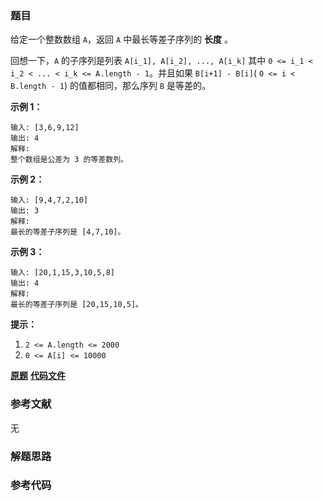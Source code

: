 ### 题目
给定一个整数数组 `A`，返回 `A` 中最长等差子序列的 **长度** 。

回想一下，`A` 的子序列是列表 `A[i_1], A[i_2], ..., A[i_k]` 其中 `0 <= i_1 < i_2 < ... < i_k
<= A.length - 1`。并且如果 `B[i+1] - B[i]`( `0 <= i < B.length - 1`) 的值都相同，那么序列 `B`
是等差的。



**示例 1：**

    
    
    输入: [3,6,9,12]
    输出: 4
    解释:
    整个数组是公差为 3 的等差数列。
    

**示例 2：**

    
    
    输入: [9,4,7,2,10]
    输出: 3
    解释:
    最长的等差子序列是 [4,7,10]。
    

**示例 3：**

    
    
    输入: [20,1,15,3,10,5,8]
    输出: 4
    解释:
    最长的等差子序列是 [20,15,10,5]。
    



**提示：**

  1. `2 <= A.length <= 2000`
  2. `0 <= A[i] <= 10000`

 **[原题](https://leetcode-cn.com/problems/longest-arithmetic-sequence/)**    **[代码文件]()**


### 参考文献
无

### 解题思路




### 参考代码

```go


```




